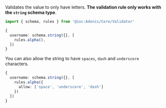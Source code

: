 Validates the value to only have letters. **The validation rule only works with the `string` schema
type**.

```ts
import { schema, rules } from '@ioc:Adonis/Core/Validator'

{
  username: schema.string({}, [
    rules.alpha(),
  ])
}
```

You can also allow the string to have `spaces`, `dash` and `underscore` characters.

```ts
{
  username: schema.string({}, [
    rules.alpha({
      allow: ['space', 'underscore', 'dash']
    })
  ])
}
```

